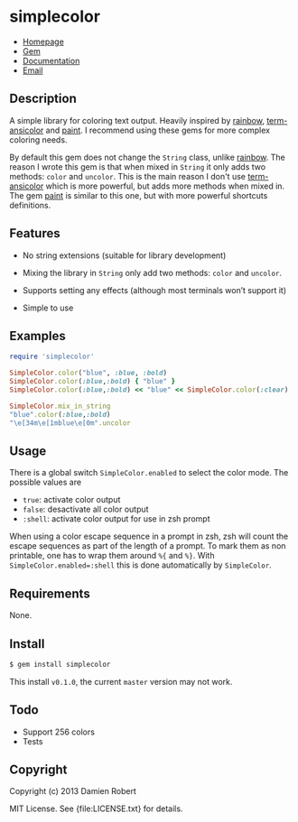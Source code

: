 # simplecolor

* [Homepage](https://github.com/DamienRobert/simplecolor)
* [Gem](https://rubygems.org/gems/simplecolor)
* [Documentation](http://rubydoc.info/gems/simplecolor/frames)
* [Email](mailto:Damien.Olivier.Robert+gems@gmail.com)

## Description

[rainbow]: https://github.com/sickill/rainbow
[term-ansicolor]: https://github.com/flori/term-ansicolor
[paint]: https://github.com/janlelis/paint

A simple library for coloring text output. Heavily inspired by [rainbow],
[term-ansicolor] and [paint]. I recommend using these gems for more complex
coloring needs. 

By default this gem does not change the `String` class, unlike [rainbow]. The
reason I wrote this gem is that when mixed in `String` it only adds two
methods: `color` and `uncolor`. This is the main reason I don't use
[term-ansicolor] which is more powerful, but adds more methods when mixed in.
The gem [paint] is similar to this one, but with more powerful shortcuts
definitions.

## Features

- No string extensions (suitable for library development)

- Mixing the library in `String` only add two methods: `color` and
  `uncolor`.

- Supports setting any effects (although most terminals won’t support it)

- Simple to use


## Examples

~~~ ruby
require 'simplecolor'

SimpleColor.color("blue", :blue, :bold)
SimpleColor.color(:blue,:bold) { "blue" }
SimpleColor.color(:blue,:bold) << "blue" << SimpleColor.color(:clear)

SimpleColor.mix_in_string
"blue".color(:blue,:bold)
"\e[34m\e[1mblue\e[0m".uncolor
~~~

## Usage

There is a global switch `SimpleColor.enabled` to select the color mode.
The possible values are

- `true`: activate color output
- `false`: desactivate all color output
- `:shell`: activate color output for use in zsh prompt

When using a color escape sequence in a prompt in zsh, zsh will count the
escape sequences as part of the length of a prompt. To mark them as non
printable, one has to wrap them around `%{` and `%}`.
With `SimpleColor.enabled=:shell` this is done automatically by
`SimpleColor`.

## Requirements

None.

## Install

~~~ sh
$ gem install simplecolor
~~~

This install `v0.1.0`, the current `master` version may not work.

## Todo

- Support 256 colors
- Tests


## Copyright

Copyright (c) 2013 Damien Robert

MIT License. See {file:LICENSE.txt} for details.
